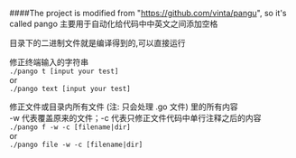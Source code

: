 ####The project is modified from "https://github.com/vinta/pangu", so it's called pango
主要用于自动化给代码中中英文之间添加空格

目录下的二进制文件就是编译得到的,可以直接运行

修正终端输入的字符串<br>
`./pango t [input your test]`<br>
or<br>
`./pango text [input your test]`


修正文件或目录内所有文件 (注: 只会处理 .go 文件) 里的所有内容<br>
-w 代表覆盖原来的文件；-c 代表只修正文件代码中单行注释之后的内容<br>
`./pango f -w -c [filename|dir]`<br>
or <br>
`./pango file -w -c [filename|dir]`
